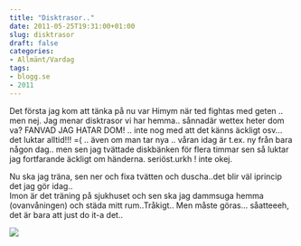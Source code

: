 ```yaml
---
title: "Disktrasor.."
date: 2011-05-25T19:31:00+01:00
slug: disktrasor
draft: false
categories:
- Allmänt/Vardag
tags:
- blogg.se
- 2011
---
```

Det första jag kom att tänka på nu var Himym när ted fightas med geten .. men nej. Jag menar disktrasor vi har hemma.. sånnadär wettex heter dom va? FANVAD JAG HATAR DOM! .. inte nog med att det känns äckligt osv... det luktar alltid!!! =( .. även om man tar nya .. våran idag är t.ex. ny från bara någon dag.. men sen jag tvättade diskbänken för flera timmar sen så luktar jag fortfarande äckligt om händerna. seriöst.urkh ! inte okej.  
  
  
Nu ska jag träna, sen ner och fixa tvätten och duscha..det blir väl iprincip det jag gör idag..  
Imon är det träning på sjukhuset och sen ska jag dammsuga hemma (ovanvåningen) och städa mitt rum..Tråkigt.. Men måste göras... såatteeeh, det är bara att just do it-a det..  
  
![](/assets/images/blogg.se/kvinna_149595312.jpg)
